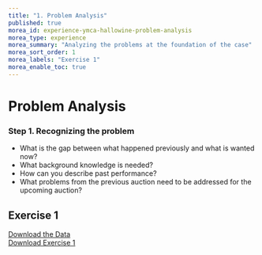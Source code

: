 ```yaml
---
title: "1. Problem Analysis"
published: true
morea_id: experience-ymca-hallowine-problem-analysis
morea_type: experience
morea_summary: "Analyzing the problems at the foundation of the case"
morea_sort_order: 1
morea_labels: "Exercise 1"
morea_enable_toc: true
---  
```

# Problem Analysis  

### Step 1. Recognizing the problem  
* What is the gap between what happened previously and what is wanted now?  
* What background knowledge is needed?  
* How can you describe past performance?
* What problems from the previous auction need to be addressed for the upcoming auction?

## Exercise 1
[Download the Data](docs/YMCA-Hallo-Wine-Auction-Items.xlsx)  
[Download Exercise 1](docs/ymca_step_1.docx)